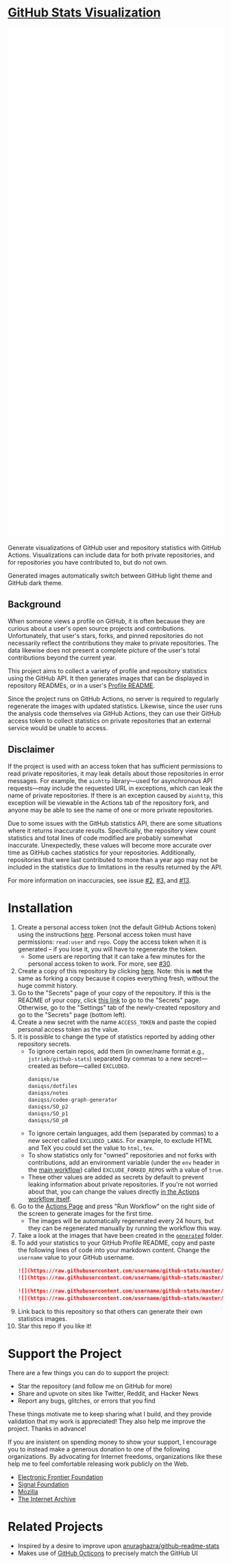# [GitHub Stats Visualization](https://github.com/jstrieb/github-stats)

<!--
https://github.community/t/support-theme-context-for-images-in-light-vs-dark-mode/147981/84
-->
<a href="https://github.com/jstrieb/github-stats">
<img src="https://github.com/jstrieb/github-stats/blob/master/generated/overview.svg#gh-dark-mode-only" />
<img src="https://github.com/jstrieb/github-stats/blob/master/generated/languages.svg#gh-dark-mode-only" />
<img src="https://github.com/jstrieb/github-stats/blob/master/generated/overview.svg#gh-light-mode-only" />
<img src="https://github.com/jstrieb/github-stats/blob/master/generated/languages.svg#gh-light-mode-only" />
</a>

Generate visualizations of GitHub user and repository statistics with GitHub
Actions. Visualizations can include data for both private repositories, and for
repositories you have contributed to, but do not own.

Generated images automatically switch between GitHub light theme and GitHub
dark theme.

## Background

When someone views a profile on GitHub, it is often because they are curious
about a user's open source projects and contributions. Unfortunately, that
user's stars, forks, and pinned repositories do not necessarily reflect the
contributions they make to private repositories. The data likewise does not
present a complete picture of the user's total contributions beyond the current
year.

This project aims to collect a variety of profile and repository statistics
using the GitHub API. It then generates images that can be displayed in
repository READMEs, or in a user's [Profile
README](https://docs.github.com/en/github/setting-up-and-managing-your-github-profile/managing-your-profile-readme).

Since the project runs on GitHub Actions, no server is required to regularly
regenerate the images with updated statistics. Likewise, since the user runs
the analysis code themselves via GitHub Actions, they can use their GitHub
access token to collect statistics on private repositories that an external
service would be unable to access.

## Disclaimer

If the project is used with an access token that has sufficient permissions to
read private repositories, it may leak details about those repositories in
error messages. For example, the `aiohttp` library—used for asynchronous API
requests—may include the requested URL in exceptions, which can leak the name
of private repositories. If there is an exception caused by `aiohttp`, this
exception will be viewable in the Actions tab of the repository fork, and
anyone may be able to see the name of one or more private repositories.

Due to some issues with the GitHub statistics API, there are some situations
where it returns inaccurate results. Specifically, the repository view count
statistics and total lines of code modified are probably somewhat inaccurate.
Unexpectedly, these values will become more accurate over time as GitHub
caches statistics for your repositories. Additionally, repositories that were
last contributed to more than a year ago may not be included in the statistics
due to limitations in the results returned by the API.

For more information on inaccuracies, see issue
[#2](https://github.com/jstrieb/github-stats/issues/2),
[#3](https://github.com/jstrieb/github-stats/issues/3), and
[#13](https://github.com/jstrieb/github-stats/issues/13).

# Installation

<!-- TODO: Add details and screenshots -->

1. Create a personal access token (not the default GitHub Actions token) using
   the instructions
   [here](https://docs.github.com/en/github/authenticating-to-github/creating-a-personal-access-token).
   Personal access token must have permissions: `read:user` and `repo`. Copy
   the access token when it is generated – if you lose it, you will have to
   regenerate the token.
   - Some users are reporting that it can take a few minutes for the personal
     access token to work. For more, see 
     [#30](https://github.com/jstrieb/github-stats/issues/30).
2. Create a copy of this repository by clicking
   [here](https://github.com/jstrieb/github-stats/generate). Note: this is
   **not** the same as forking a copy because it copies everything fresh,
   without the huge commit history. 
3. Go to the "Secrets" page of your copy of the repository. If this is the
   README of your copy, click [this link](../../settings/secrets/actions) to go
   to the "Secrets" page. Otherwise, go to the "Settings" tab of the
   newly-created repository and go to the "Secrets" page (bottom left).
4. Create a new secret with the name `ACCESS_TOKEN` and paste the copied
   personal access token as the value.
5. It is possible to change the type of statistics reported by adding other
   repository secrets. 
   - To ignore certain repos, add them (in owner/name format e.g.,
     `jstrieb/github-stats`) separated by commas to a new secret—created as
     before—called `EXCLUDED`.
     ```
     daniqss/se
     daniqss/dotfiles
     daniqss/notes
     daniqss/codee-graph-generator
     daniqss/SO_p2
     daniqss/SO_p1
     daniqss/SO_p0
     ```
   - To ignore certain languages, add them (separated by commas) to a new
     secret called `EXCLUDED_LANGS`. For example, to exclude HTML and TeX you
     could set the value to `html,tex`.
   - To show statistics only for "owned" repositories and not forks with
     contributions, add an environment variable (under the `env` header in the
     [main
     workflow](https://github.com/jstrieb/github-stats/blob/master/.github/workflows/main.yml))
     called `EXCLUDE_FORKED_REPOS` with a value of `true`.
   - These other values are added as secrets by default to prevent leaking
     information about private repositories. If you're not worried about that,
     you can change the values directly [in the Actions workflow
     itself](https://github.com/jstrieb/github-stats/blob/05de1314b870febd44d19ad2f55d5e59d83f5857/.github/workflows/main.yml#L48-L53).
6. Go to the [Actions
   Page](../../actions?query=workflow%3A"Generate+Stats+Images") and press "Run
   Workflow" on the right side of the screen to generate images for the first
   time. 
   - The images will be automatically regenerated every 24 hours, but they can
     be regenerated manually by running the workflow this way.
7. Take a look at the images that have been created in the
   [`generated`](generated) folder.
8. To add your statistics to your GitHub Profile README, copy and paste the
   following lines of code into your markdown content. Change the `username`
   value to your GitHub username.
   ```md
   ![](https://raw.githubusercontent.com/username/github-stats/master/generated/overview.svg#gh-dark-mode-only)
   ![](https://raw.githubusercontent.com/username/github-stats/master/generated/overview.svg#gh-light-mode-only)
   ```
   ```md
   ![](https://raw.githubusercontent.com/username/github-stats/master/generated/languages.svg#gh-dark-mode-only)
   ![](https://raw.githubusercontent.com/username/github-stats/master/generated/languages.svg#gh-light-mode-only)
   ```
9. Link back to this repository so that others can generate their own
   statistics images.
10. Star this repo if you like it!


# Support the Project

There are a few things you can do to support the project:

- Star the repository (and follow me on GitHub for more)
- Share and upvote on sites like Twitter, Reddit, and Hacker News
- Report any bugs, glitches, or errors that you find

These things motivate me to keep sharing what I build, and they provide
validation that my work is appreciated! They also help me improve the
project. Thanks in advance!

If you are insistent on spending money to show your support, I encourage you to
instead make a generous donation to one of the following organizations. By advocating
for Internet freedoms, organizations like these help me to feel comfortable
releasing work publicly on the Web.

- [Electronic Frontier Foundation](https://supporters.eff.org/donate/)
- [Signal Foundation](https://signal.org/donate/)
- [Mozilla](https://donate.mozilla.org/en-US/)
- [The Internet Archive](https://archive.org/donate/index.php)


# Related Projects

- Inspired by a desire to improve upon
  [anuraghazra/github-readme-stats](https://github.com/anuraghazra/github-readme-stats)
- Makes use of [GitHub Octicons](https://primer.style/octicons/) to precisely
  match the GitHub UI
